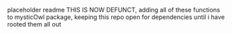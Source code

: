 placeholder readme
THIS IS NOW DEFUNCT, adding all of these functions to mysticOwl package, keeping this repo open for dependencies until i have rooted them all out